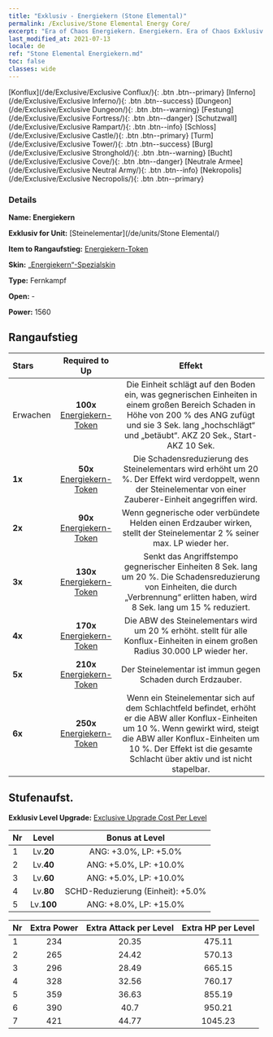 ```yaml
---
title: "Exklusiv - Energiekern (Stone Elemental)"
permalink: /Exclusive/Stone Elemental Energy Core/
excerpt: "Era of Chaos Energiekern. Energiekern. Era of Chaos Exklusiv Energiekern. Steinelementar Exklusiv."
last_modified_at: 2021-07-13
locale: de
ref: "Stone Elemental Energiekern.md"
toc: false
classes: wide
---
```

 [Konflux](/de/Exclusive/Exclusive Conflux/){: .btn .btn--primary} [Inferno](/de/Exclusive/Exclusive Inferno/){: .btn .btn--success} [Dungeon](/de/Exclusive/Exclusive Dungeon/){: .btn .btn--warning} [Festung](/de/Exclusive/Exclusive Fortress/){: .btn .btn--danger} [Schutzwall](/de/Exclusive/Exclusive Rampart/){: .btn .btn--info} [Schloss](/de/Exclusive/Exclusive Castle/){: .btn .btn--primary} [Turm](/de/Exclusive/Exclusive Tower/){: .btn .btn--success} [Burg](/de/Exclusive/Exclusive Stronghold/){: .btn .btn--warning} [Bucht](/de/Exclusive/Exclusive Cove/){: .btn .btn--danger} [Neutrale Armee](/de/Exclusive/Exclusive Neutral Army/){: .btn .btn--info} [Nekropolis](/de/Exclusive/Exclusive Necropolis/){: .btn .btn--primary} 

### Details
 **Name: Energiekern** 

 **Exklusiv for Unit:** [Steinelementar](/de/units/Stone Elemental/) 

 **Item to Rangaufstieg:** [Energiekern-Token](/ItemsDE/con_999/)

 **Skin:** [„Energiekern“-Spezialskin](/ItemsDE/con_667/)

 **Type:** Fernkampf

 **Open:** -

 **Power:** 1560

## Rangaufstieg

  |     Stars    |  Required to Up | Effekt |
  |:-------------|:---------------:|:---------------:|
  |  Erwachen  | **100x** [Energiekern-Token](/ItemsDE/con_999/) | <Felsenschlag> Die Einheit schlägt auf den Boden ein, was gegnerischen Einheiten in einem großen Bereich Schaden in Höhe von 200 % des ANG zufügt und sie 3 Sek. lang „hochschlägt“ und „betäubt“. AKZ 20 Sek., Start-AKZ 10 Sek. |
  | **1x** <i class="fas fa-star"/> | **50x** [Energiekern-Token](/ItemsDE/con_999/) | Die Schadensreduzierung des Steinelementars wird erhöht um 20 %. Der Effekt wird verdoppelt, wenn der Steinelementar von einer Zauberer-Einheit angegriffen wird. |
  | **2x** <i class="fas fa-star"/> | **90x** [Energiekern-Token](/ItemsDE/con_999/) | <Lehm> Wenn gegnerische oder verbündete Helden einen Erdzauber wirken, stellt der Steinelementar 2 % seiner max. LP wieder her. |
  | **3x** <i class="fas fa-star"/> | **130x** [Energiekern-Token](/ItemsDE/con_999/) | <Felsenschlag> Senkt das Angriffstempo gegnerischer Einheiten 8 Sek. lang um 20 %. Die Schadensreduzierung von Einheiten, die durch <Flammentrio> „Verbrennung“ erlitten haben, wird 8 Sek. lang um 15 % reduziert. |
  | **4x** <i class="fas fa-star"/> | **170x** [Energiekern-Token](/ItemsDE/con_999/) | Die ABW des Steinelementars wird um 20 % erhöht. <Lehm> stellt für alle Konflux-Einheiten in einem großen Radius 30.000 LP wieder her. |
  | **5x** <i class="fas fa-star"/> | **210x** [Energiekern-Token](/ItemsDE/con_999/) | Der Steinelementar ist immun gegen Schaden durch Erdzauber. |
  | **6x** <i class="fas fa-star"/> | **250x** [Energiekern-Token](/ItemsDE/con_999/) | <Elementar-Resonanz> Wenn ein Steinelementar sich auf dem Schlachtfeld befindet, erhöht er die ABW aller Konflux-Einheiten um 10 %. Wenn <Felsenschlag> gewirkt wird, steigt die ABW aller Konflux-Einheiten um 10 %. Der Effekt ist die gesamte Schlacht über aktiv und ist nicht stapelbar. |


## Stufenaufst.
 **Exklusiv Level Upgrade:** [Exclusive Upgrade Cost Per Level](/Exclusive/ExclusiveUpgradeCostPerLevel/)

  |  Nr  |   Level  | Bonus at Level |
  |:-----|:--------:|:--------------:|
  | 1 | Lv.**20** | ANG: +3.0%, LP: +5.0% |
  | 2 | Lv.**40** | ANG: +5.0%, LP: +10.0% |
  | 3 | Lv.**60** | ANG: +5.0%, LP: +10.0% |
  | 4 | Lv.**80** | SCHD-Reduzierung (Einheit): +5.0% |
  | 5 | Lv.**100** | ANG: +8.0%, LP: +15.0% |


  |  Nr  |  Extra Power | Extra Attack per Level | Extra HP per Level |
  |:-----|:--------:|:--------:|:--------:|
  | 1 | 234 | 20.35 | 475.11 |
  | 2 | 265 | 24.42 | 570.13 |
  | 3 | 296 | 28.49 | 665.15 |
  | 4 | 328 | 32.56 | 760.17 |
  | 5 | 359 | 36.63 | 855.19 |
  | 6 | 390 | 40.7 | 950.21 |
  | 7 | 421 | 44.77 | 1045.23 |


